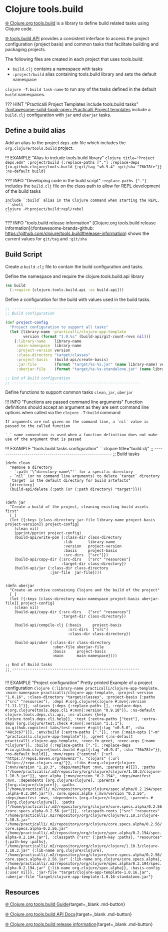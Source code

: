# Clojure tools.build

[:globe_with_meridians: Clojure.org tools.build](https://clojure.org/guides/tools_build) is a library to define build related tasks using Clojure code.

[:globe_with_meridians: tools.build API](https://clojure.github.io/tools.build/) provides a consistent interface to access the project configuration (project basis) and common tasks that facilitate building and packaging projects.

The following files are created in each project that uses tools.build:

* `build.clj` contains a namespace with tasks
* `:project/build` alias containing tools.build library and sets the default namespace

`clojure -T:build task-name` to run any of the tasks defined in the default `build` namespaces.

??? HINT "Practicalli Project Templates include tools.build tasks"
    [:fontawesome-solid-book-open: Practicalli Project templates](/clojure/clojure-cli/projects/templates/) include a `build.clj` configuration with `jar` and `uberjar` tasks.


## Define a build alias

Add an alias to the project `deps.edn` file which includes the `org.clojure/tools.build` project.

!!! EXAMPLE "Alias to include tools.build library"
    ```clojure title="Project deps.edn"
      :project/build
      {:replace-paths ["."]
       :replace-deps {io.github.clojure/tools.build
                      {:git/tag "v0.9.4" :git/sha "76b78fe"}}
       :ns-default build}
    ```

??? INFO "Developing code in the build script"
    `:replace-paths ["."]` includes the `build.clj` file on the class path to allow for REPL development of the build tasks

    Include `:build` alias in the Clojure command when starting the REPL.
    ```shell
    clojure -M:project/build:repl/rebel
    ```

??? INFO "tools.build release information"
    [Clojure.org tools.build release information](:fontawesome-brands-github: https://github.com/clojure/tools.build#release-information) shows the current values for `git/tag` and `:git/sha`


## Build Script

Create a `build.clj` file to contain the build configuration and tasks.

Define the namespace and require the clojure.tools.build.api library

```clojure title="build.clj"
(ns build
  (:require [clojure.tools.build.api :as build-api]))
```

Define a configuration for the build with values used in the build tasks.

```clojure title="build.clj"
;; ---------------------------------------------------------
;; Build configuration

(def project-config
  "Project configuration to support all tasks"
  (let [library-name 'practicalli/clojure-app-template
        version (format "1.0.%s" (build-api/git-count-revs nil))]
    {:library-name    library-name
     :main-namespace  library-name
     :project-version version
     :class-directory "target/classes"
     :project-basis   (build-api/create-basis)
     :jar-file        (format "target/%s-%s.jar" (name library-name) version)
     :uberjar-file    (format "target/%s-%s-standalone.jar" (name library-name) version)}))

;; End of Build configuration
;; ---------------------------------------------------------
```


Define functions to support common tasks `clean`, `jar`, `uberjar`

!!! INFO "Functions are passed command line arguments"
    Function definitions should accept an argument as they are sent command line options when called via the `clojure -T:build` command

    If arguments are not given on the command line, a `nil` value is passed to the called function

    `_` name convention is used when a function definition does not make use of the argument that is passed


!!! EXAMPLE "tools.build tasks configuration"
    ```clojure title="build.clj"
    ;; ---------------------------------------------------------
    ;; Build tasks

    (defn clean
      "Remove a directory
      - `:path '\"directory-name\"'` for a specific directory
      - `nil` (or no command line arguments) to delete `target` directory
      `target` is the default directory for build artefacts"
      [directory]
      (build-api/delete {:path (or (:path directory) "target")}))


    (defn jar
      "Create a build of the project, cleaning existing build assets first"
      [_]
      (let [{:keys [class-directory jar-file library-name project-basis project-version]} project-config]
        (clean nil)
        (pprint/pprint project-config)
        (build-api/write-pom {:class-dir class-directory
                              :lib       library-name
                              :version   project-version
                              :basis     project-basis
                              :src-dirs  ["src"]})
        (build-api/copy-dir {:src-dirs   ["src" "resources"]
                             :target-dir class-directory})
        (build-api/jar {:class-dir class-directory
                        :jar-file  jar-file})))


    (defn uberjar
      "Create an archive containing Clojure and the build of the project"
      [_]
      (let [{:keys [class-directory main-namespace project-basis uberjar-file]} project-config]
        (clean nil)
        (build-api/copy-dir {:src-dirs   ["src" "resources"]
                             :target-dir class-directory})

        (build-api/compile-clj {:basis     project-basis
                                :src-dirs  ["src"]
                                :class-dir class-directory})

        (build-api/uber {:class-dir class-directory
                         :uber-file uberjar-file
                         :basis     project-basis
                         :main      main-namespace})))

    ;; End of Build tasks
    ;; ---------------------------------------------------------
    ```

!!! EXAMPLE "Project configuration"
    Pretty printed Example of a project configuration
    ```clojure
    {:library-name practicalli/clojure-app-template,
     :main-namespace practicalli/clojure-app-template,
     :project-version "1.0.16",
     :class-directory "target/classes",
     :project-basis
     {:paths ["src" "resources"],
      :deps #:org.clojure{clojure #:mvn{:version "1.11.1"}},
      :aliases
      {:deps
       {:replace-paths [],
        :replace-deps
        #:org.clojure{tools.deps.cli #:mvn{:version "0.9.10"}},
        :ns-default clojure.tools.deps.cli.api,
        :ns-aliases {help clojure.tools.deps.cli.help}},
       :test
       {:extra-paths ["test"],
        :extra-deps
        {org.clojure/test.check #:mvn{:version "1.1.1"},
         io.github.cognitect-labs/test-runner
         #:git{:tag "v0.5.0", :sha "48c3c67"}}},
       :env/build {:extra-paths ["."]},
       :run {:main-opts ["-m" "practicalli.clojure-app-template"]},
       :greet
       {:ns-default practicalli.clojure-app-template,
        :exec-fn greet,
        :exec-args {:name "Clojure"}},
       :build
       {:replace-paths ["."],
        :replace-deps
        #:io.github.clojure{tools.build
                            #:git{:tag "v0.9.4", :sha "76b78fe"}},
        :ns-default build}},
      :mvn/repos
      {"central" {:url "https://repo1.maven.org/maven2/"},
       "clojars" {:url "https://repo.clojars.org/"}},
      :libs
      #:org.clojure{clojure
                    {:mvn/version "1.10.3",
                     :deps/manifest :mvn,
                     :parents #{[]},
                     :paths
                     ["/home/practicalli/.m2/repository/org/clojure/clojure/1.10.3/clojure-1.10.3.jar"]},
                    spec.alpha
                    {:mvn/version "0.2.194",
                     :deps/manifest :mvn,
                     :dependents [org.clojure/clojure],
                     :parents #{[org.clojure/clojure]},
                     :paths
                     ["/home/practicalli/.m2/repository/org/clojure/spec.alpha/0.2.194/spec.alpha-0.2.194.jar"]},
                    core.specs.alpha
                    {:mvn/version "0.2.56",
                     :deps/manifest :mvn,
                     :dependents [org.clojure/clojure],
                     :parents #{[org.clojure/clojure]},
                     :paths
                     ["/home/practicalli/.m2/repository/org/clojure/core.specs.alpha/0.2.56/core.specs.alpha-0.2.56.jar"]}},
      :classpath-roots
      ["src"
       "resources"
       "/home/practicalli/.m2/repository/org/clojure/clojure/1.10.3/clojure-1.10.3.jar"
       "/home/practicalli/.m2/repository/org/clojure/core.specs.alpha/0.2.56/core.specs.alpha-0.2.56.jar"
       "/home/practicalli/.m2/repository/org/clojure/spec.alpha/0.2.194/spec.alpha-0.2.194.jar"],
      :classpath
      {"src" {:path-key :paths},
       "resources" {:path-key :paths},
       "/home/practicalli/.m2/repository/org/clojure/clojure/1.10.3/clojure-1.10.3.jar"
       {:lib-name org.clojure/clojure},
       "/home/practicalli/.m2/repository/org/clojure/core.specs.alpha/0.2.56/core.specs.alpha-0.2.56.jar"
       {:lib-name org.clojure/core.specs.alpha},
       "/home/practicalli/.m2/repository/org/clojure/spec.alpha/0.2.194/spec.alpha-0.2.194.jar"
       {:lib-name org.clojure/spec.alpha}},
      :basis-config {:user nil}},
     :jar-file "target/clojure-app-template-1.0.16.jar",
     :uberjar-file "target/clojure-app-template-1.0.16-standalone.jar"}
    ```

## Resources

[:globe_with_meridians: Clojure.org tools.build Guide](https://clojure.org/guides/tools_build){target=_blank .md-button}

[:globe_with_meridians: Clojure.org tools.build API Docs](https://clojure.github.io/tools.build/){target=_blank .md-button}

[:globe_with_meridians: Clojure.org tools.build release information](https://github.com/clojure/tools.build#release-information){target=_blank .md-button}
